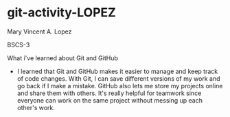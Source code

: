 # git-activity-LOPEZ


Mary Vincent A. Lopez

BSCS-3

What i've learned about Git and GitHub
- I learned that Git and GitHub makes it easier to manage and keep track of code changes. With Git, I can save different versions of my work and go back if I make a mistake. GitHub also lets me store my projects online and share them with others. It's really helpful for teamwork since everyone can work on the same project without messing up each other's work.
